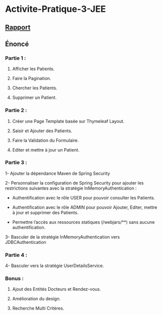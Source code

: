 # Activite-Pratique-3-JEE

## [Rapport](https://drive.google.com/file/d/1Zhts0brxfaZvU3Oif98aHSOh0QGh6QJD/view)

## Énoncé

### Partie 1 :

1. Afficher les Patients.

2. Faire la Pagination.

3. Chercher les Patients.

4. Supprimer un Patient.

### Partie 2 :

1. Créer une Page Template basée sur Thymeleaf Layout.

2. Saisir et Ajouter des Patients.

3. Faire la Validation du Formulaire.

4. Editer et mettre à jour un Patient.

### Partie 3 :

1-	Ajouter la dépendance Maven de Spring Security

2-	Personnaliser la configuration de Spring Security pour ajouter les restrictions suivantes avec la stratégie InMemoryAuthentication :

- Authentification avec le rôle USER pour pouvoir consulter les Patients.

- Authentification avec le rôle ADMIN pour pouvoir Ajouter, Editer, mettre à jour et supprimer des Patients.

- Permettre l’accès aux ressources statiques (/webjars/**) sans aucune authentification.

3-	Basculer de la stratégie InMemoryAuthentication vers JDBCAuthentication

### Partie 4 :

4-	Basculer vers la stratégie UserDetailsService.

### Bonus :

1. Ajout des Entités Docteurs et Rendez-vous.

2. Amélioration du design.

3. Recherche Multi Critères.



